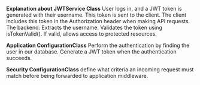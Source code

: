 **Explanation about JWTService Class**
User logs in, and a JWT token is generated with their username.
This token is sent to the client. 
The client includes this token in the Authorization header when making API requests.
The backend:
Extracts the username.
Validates the token using isTokenValid().
If valid, allows access to protected resources.

**Application ConfigurationClass** 
Perform the authentication by finding the user in our database.
Generate a JWT token when the authentication succeeds.

**Security ConfigurationClass**
define what criteria an incoming request must match before being forwarded to application middleware.